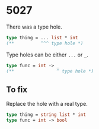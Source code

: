 # 5027

There was a type hole.

```sml
type thing = ... list * int
(**          ^^^ type hole *)
```

Type holes can be either `...` or `_`.

```sml
type func = int -> _
(**                ^ type hole *)
```

## To fix

Replace the hole with a real type.

```sml
type thing = string list * int
type func = int -> bool
```
